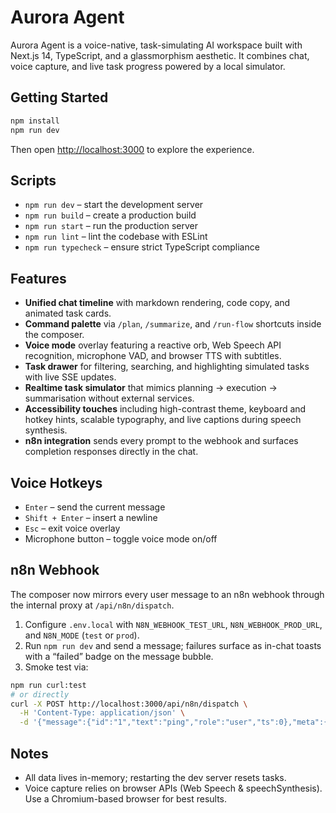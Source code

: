 # Aurora Agent

Aurora Agent is a voice-native, task-simulating AI workspace built with Next.js 14, TypeScript, and a glassmorphism aesthetic. It combines chat, voice capture, and live task progress powered by a local simulator.

## Getting Started

```bash
npm install
npm run dev
```

Then open [http://localhost:3000](http://localhost:3000) to explore the experience.

## Scripts

- `npm run dev` – start the development server
- `npm run build` – create a production build
- `npm run start` – run the production server
- `npm run lint` – lint the codebase with ESLint
- `npm run typecheck` – ensure strict TypeScript compliance

## Features

- **Unified chat timeline** with markdown rendering, code copy, and animated task cards.
- **Command palette** via `/plan`, `/summarize`, and `/run-flow` shortcuts inside the composer.
- **Voice mode** overlay featuring a reactive orb, Web Speech API recognition, microphone VAD, and browser TTS with subtitles.
- **Task drawer** for filtering, searching, and highlighting simulated tasks with live SSE updates.
- **Realtime task simulator** that mimics planning → execution → summarisation without external services.
- **Accessibility touches** including high-contrast theme, keyboard and hotkey hints, scalable typography, and live captions during speech synthesis.
- **n8n integration** sends every prompt to the webhook and surfaces completion responses directly in the chat.

## Voice Hotkeys

- `Enter` – send the current message
- `Shift + Enter` – insert a newline
- `Esc` – exit voice overlay
- Microphone button – toggle voice mode on/off

## n8n Webhook

The composer now mirrors every user message to an n8n webhook through the internal proxy at `/api/n8n/dispatch`.

1. Configure `.env.local` with `N8N_WEBHOOK_TEST_URL`, `N8N_WEBHOOK_PROD_URL`, and `N8N_MODE` (`test` or `prod`).
2. Run `npm run dev` and send a message; failures surface as in-chat toasts with a “failed” badge on the message bubble.
3. Smoke test via:

```bash
npm run curl:test
# or directly
curl -X POST http://localhost:3000/api/n8n/dispatch \
  -H 'Content-Type: application/json' \
  -d '{"message":{"id":"1","text":"ping","role":"user","ts":0},"meta":{"client":"web"}}'
```

## Notes

- All data lives in-memory; restarting the dev server resets tasks.
- Voice capture relies on browser APIs (Web Speech & speechSynthesis). Use a Chromium-based browser for best results.

